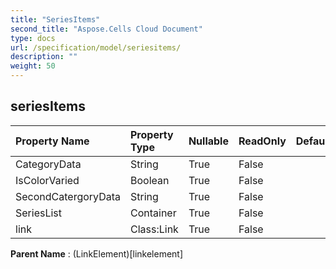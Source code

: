 ```yaml
---
title: "SeriesItems"
second_title: "Aspose.Cells Cloud Document"
type: docs
url: /specification/model/seriesitems/
description: ""
weight: 50
---
```


## **seriesItems**

 

| Property Name | Property Type | Nullable |  ReadOnly | DefaultValue | Description | 
| :- | :- | :- |:- |  :- | :- |
| CategoryData | String | True |  False |  |  |  
| IsColorVaried | Boolean | True |  False |  |  |  
| SecondCatergoryData | String | True |  False |  |  |  
| SeriesList | Container | True |  False |  |  |  
| link | Class:Link | True |  False |  |  |  

**Parent Name** : (LinkElement)[linkelement]

